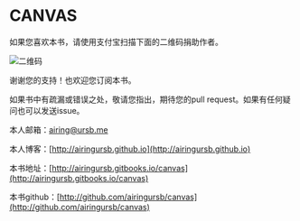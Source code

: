 # CANVAS
如果您喜欢本书，请使用支付宝扫描下面的二维码捐助作者。

![二维码](http://7xkcl8.com1.z0.glb.clouddn.com/ursbzhifubao.png)

谢谢您的支持！也欢迎您订阅本书。

如果书中有疏漏或错误之处，敬请您指出，期待您的pull request。如果有任何疑问也可以发送issue。

本人邮箱：airing@ursb.me

本人博客：[http://airingursb.github.io](http://airingursb.github.io)

本书地址：[http://airingursb.gitbooks.io/canvas](http://airingursb.gitbooks.io/canvas)

本书github：[http://github.com/airingursb/canvas](http://github.com/airingursb/canvas)